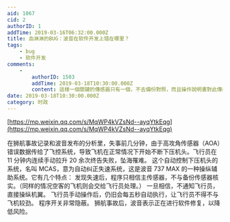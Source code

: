 ```yaml
---
aid: 1067
cid: 2
authorID: 1
addTime: 2019-03-16T06:32:00.000Z
title: 血淋淋的BUG：波音在软件开发上错在哪里？
tags:
    - bug
    - 软件开发
comments:
    -
        authorID: 1503
        addTime: 2019-03-18T10:30:00.000Z
        content: 這樣一個關鍵的傳感器只有一個，不去備份對照，而且操作說明書對此傳感器的標準差了4倍多。 真為波音汗顏。
date: 2019-03-18T10:30:00.000Z
category: 时政
---
```


[https://mp.weixin.qq.com/s/MqWP4kVZsNd--ayqYtkEqg](https://mp.weixin.qq.com/s/MqWP4kVZsNd--ayqYtkEqg)

在狮航事故记录和波音发布的分析里，失事前几分钟，由于高攻角传感器（AOA）错误数据传给了飞控系统，导致飞机在正常情况下开始不断下压机头。飞行员在 11 分钟内连续手动拉升 20 余次终告失败，坠海罹难。 这个自动控制下压机头的系统，名叫 MCAS，意为自动纠正失速系统，这是波音 737 MAX 的一种操纵辅助系统。它有几个特点： 发现失速后，程序只相信主传感器，不与备份传感器核实。（同样的情况空客的飞机则会交给飞行员处理。） 一旦相信，不通知飞行员，直接操纵机翼。 飞行员手动操作后，仍旧会每五秒自动执行，让飞行员不得不与飞机较劲。 程序开关非常隐蔽。 狮航事故后，波音表示正在进行软件修复，以降低风险。
